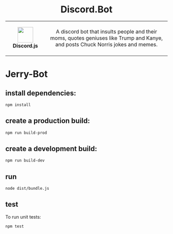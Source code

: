 <h1 align="center">Discord.Bot</h1>
<table align="center">
  <tr>
    <td align="center" height="108" width="108">
        <img     src="https://camo.githubusercontent.com/2993f7180d5cc3231060f66cfa1f0f65a1d09c0efd68d08d0190902ba9200d81/68747470733a2f2f7777772e7376677265706f2e636f6d2f73686f772f3335333635352f646973636f72642d69636f6e2e737667"
        width="48"
        height="48"
        />
        <br /><strong>Discord.js</strong>
    </td>
    <td align="center" height="108">
      <p align="center">A discord bot that insults people and their moms, quotes geniuses like Trump and Kanye, and posts Chuck Norris jokes and memes.
      </p>
     </td>
   </tr>
 </table>


# Jerry-Bot

## install dependencies:
```sh
npm install
```
## create a production build:

```sh
npm run build-prod
```
## create a development build:
```sh
npm run build-dev
```
## run
```sh
node dist/bundle.js
```
## test
To run unit tests:

```sh
npm test
```
